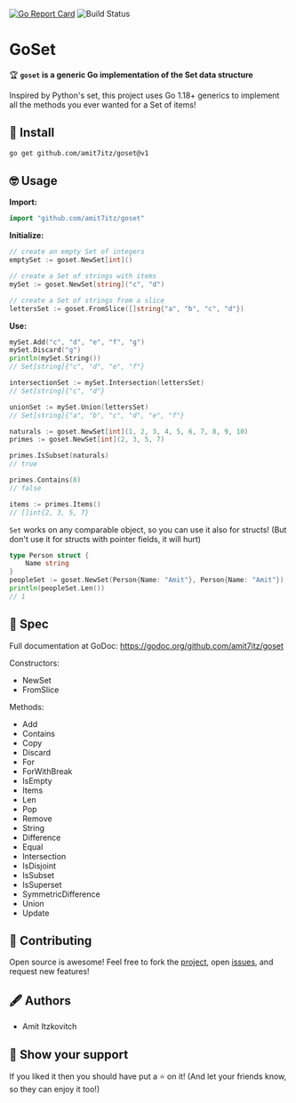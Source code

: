[![Go Report Card](https://goreportcard.com/badge/github.com/amit7itz/goset)](https://goreportcard.com/report/github.com/amit7itz/goset)
![Build Status](https://github.com/amit7itz/goset/actions/workflows/test.yaml/badge.svg)
# GoSet

🏆 **`goset` is a generic Go implementation of the Set data structure**

Inspired by Python's set, this project uses Go 1.18+ generics to implement all the methods you ever wanted for a Set of items!


## 📌 Install

```sh
go get github.com/amit7itz/goset@v1
```

## 🤓 Usage

**Import:**
```go
import "github.com/amit7itz/goset"
```

**Initialize:**
```go
// create an empty Set of integers
emptySet := goset.NewSet[int]()

// create a Set of strings with items 
mySet := goset.NewSet[string]("c", "d")

// create a Set of strings from a slice
lettersSet := goset.FromSlice([]string{"a", "b", "c", "d"})
```

**Use:**
```go
mySet.Add("c", "d", "e", "f", "g")
mySet.Discard("g")
println(mySet.String())
// Set[string]{"c", "d", "e", "f"}

intersectionSet := mySet.Intersection(lettersSet)
// Set[string]{"c", "d"}

unionSet := mySet.Union(lettersSet)
// Set[string]{"a", "b", "c", "d", "e", "f"}

naturals := goset.NewSet[int](1, 2, 3, 4, 5, 6, 7, 8, 9, 10)
primes := goset.NewSet[int](2, 3, 5, 7)

primes.IsSubset(naturals)
// true

primes.Contains(8)
// false

items := primes.Items()
// []int{2, 3, 5, 7}
```
`Set` works on any comparable object, so you can use it also for structs!
(But don't use it for structs with pointer fields, it will hurt) 
```go
type Person struct {
    Name string
}
peopleSet := goset.NewSet(Person{Name: "Amit"}, Person{Name: "Amit"})
println(peopleSet.Len())
// 1
```

## 📖 Spec

Full documentation at GoDoc: https://godoc.org/github.com/amit7itz/goset

Constructors:
- NewSet
- FromSlice

Methods:
- Add
- Contains
- Copy
- Discard
- For
- ForWithBreak
- IsEmpty
- Items
- Len
- Pop
- Remove
- String
- Difference
- Equal
- Intersection
- IsDisjoint
- IsSubset
- IsSuperset
- SymmetricDifference
- Union
- Update


## 🤝 Contributing

Open source is awesome!
Feel free to fork the [project](https://github.com/amit7itz/goset), open [issues](https://github.com/amit7itz/goset/issues), and request new features!

## 🖋️ Authors

- Amit Itzkovitch

## 💫 Show your support

If you liked it then you should have put a ⭐ on it!
(And let your friends know, so they can enjoy it too!)
